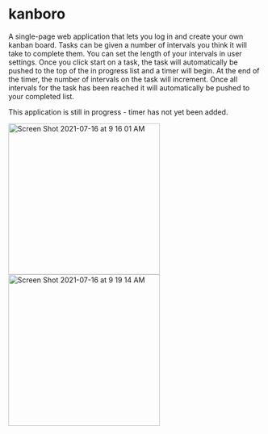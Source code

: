 # kanboro

A single-page web application that lets you log in and create your own kanban board. Tasks can be given a number of intervals you think it will take to complete them. You can set the length of your intervals in user settings. Once you click start on a task, the task will automatically be pushed to the top of the in progress list and a timer will begin. At the end of the timer, the number of intervals on the task will increment. Once all intervals for the task has been reached it will automatically be pushed to your completed list.

This application is still in progress - timer has not yet been added.

<img width="300" alt="Screen Shot 2021-07-16 at 9 16 01 AM" src="https://user-images.githubusercontent.com/25832984/125955298-034eb0b2-1a2f-4b06-ae98-5be8f7911f88.png">


<img width="300" alt="Screen Shot 2021-07-16 at 9 19 14 AM" src="https://user-images.githubusercontent.com/25832984/125955305-7c6de294-4334-437e-9065-802cdf578be3.png">
